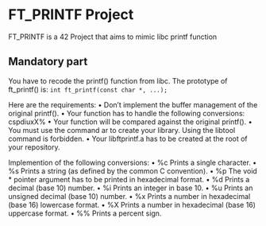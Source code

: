 # FT_PRINTF Project
FT_PRINTF is a 42 Project that aims to mimic libc printf function

## Mandatory part
You have to recode the printf() function from libc.
The prototype of ft_printf() is:
`int ft_printf(const char *, ...);`

Here are the requirements:
• Don’t implement the buffer management of the original printf().
• Your function has to handle the following conversions: cspdiuxX%
• Your function will be compared against the original printf().
• You must use the command ar to create your library. Using the libtool command is forbidden.
• Your libftprintf.a has to be created at the root of your repository.

Implemention of the following conversions:
• %c Prints a single character.
• %s Prints a string (as defined by the common C convention).
• %p The void * pointer argument has to be printed in hexadecimal format.
• %d Prints a decimal (base 10) number.
• %i Prints an integer in base 10.
• %u Prints an unsigned decimal (base 10) number.
• %x Prints a number in hexadecimal (base 16) lowercase format.
• %X Prints a number in hexadecimal (base 16) uppercase format.
• %% Prints a percent sign.
